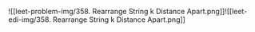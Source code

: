 ![[leet-problem-img/358. Rearrange String k Distance Apart.png]]![[leet-edi-img/358. Rearrange String k Distance Apart.png]]